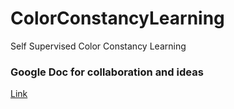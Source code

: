# ColorConstancyLearning
Self Supervised Color Constancy Learning

### Google Doc for collaboration and ideas
[Link](https://docs.google.com/document/d/1__e8eMz4xCEDY_x3UzuMvk4r9OnP_nCHj6TaeB6uOYs/edit?usp=sharing)
